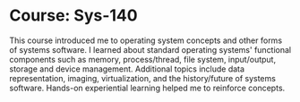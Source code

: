 # Course: Sys-140

This course introduced me to operating system concepts and other forms of systems software. I learned about standard operating systems' functional components such as memory, process/thread, file system, input/output, storage and device management. Additional topics include data representation, imaging, virtualization, and the history/future of systems software. Hands-on experiential learning helped me to reinforce concepts.
